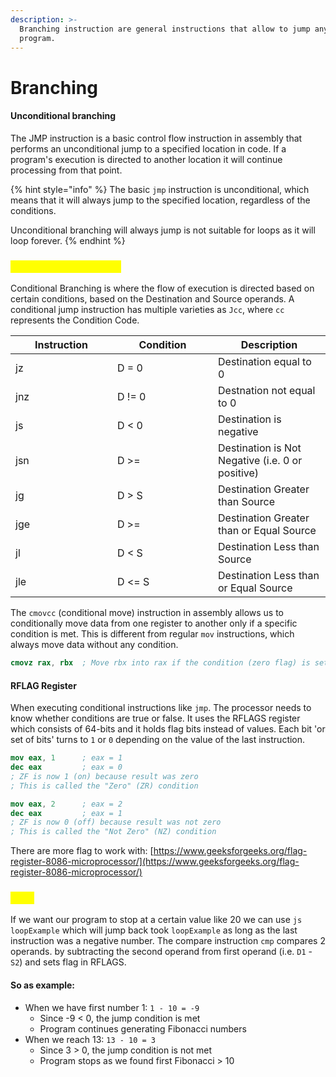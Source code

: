 ```yaml
---
description: >-
  Branching instruction are general instructions that allow to jump any point in
  program.
---
```


# Branching

#### Unconditional branching

The JMP instruction is a basic control flow instruction in assembly that performs an unconditional jump to a specified location in code. If a program's execution is directed to another location it will continue processing from that point.

{% hint style="info" %}
The basic `jmp` instruction is unconditional, which means that it will always jump to the specified location, regardless of the conditions.

Unconditional branching will always jump is not suitable for loops as it will loop forever.
{% endhint %}

### <mark style="color:yellow;">Conditional branching</mark>

Conditional Branching is where the flow of execution is directed based on certain conditions, based on the Destination and Source operands. A conditional jump instruction has multiple varieties as `Jcc`, where `cc` represents the Condition Code.

<table><thead><tr><th width="147">Instruction</th><th width="145">Condition</th><th>Description</th></tr></thead><tbody><tr><td>jz</td><td>D = 0</td><td>Destination equal to 0</td></tr><tr><td>jnz</td><td>D != 0</td><td>Destnation not equal to 0</td></tr><tr><td>js</td><td>D &#x3C; 0</td><td>Destination is negative</td></tr><tr><td>jsn</td><td>D >=</td><td>Destination is Not Negative (i.e. 0 or positive)</td></tr><tr><td>jg</td><td>D > S</td><td>Destination Greater than Source</td></tr><tr><td>jge</td><td>D >=</td><td>Destination Greater than or Equal Source</td></tr><tr><td>jl</td><td>D &#x3C; S</td><td>Destination Less than Source</td></tr><tr><td>jle</td><td>D &#x3C;= S</td><td>Destination Less than or Equal Source</td></tr></tbody></table>

The `cmovcc` (conditional move) instruction in assembly allows us to conditionally move data from one register to another only if a specific condition is met. This is different from regular `mov` instructions, which always move data without any condition.

```nasm
cmovz rax, rbx  ; Move rbx into rax if the condition (zero flag) is set, meaning the last result was zero.
```

#### RFLAG Register

When executing conditional instructions like `jmp`. The processor needs to know whether conditions are true or false. It uses the RFLAGS register which consists of 64-bits and it holds flag bits instead of values. Each bit 'or set of bits' turns to `1` or `0` depending on the value of the last instruction.

```nasm
mov eax, 1      ; eax = 1
dec eax         ; eax = 0
; ZF is now 1 (on) because result was zero
; This is called the "Zero" (ZR) condition

mov eax, 2      ; eax = 2
dec eax         ; eax = 1
; ZF is now 0 (off) because result was not zero
; This is called the "Not Zero" (NZ) condition
```

There are more flag to work with: [https://www.geeksforgeeks.org/flag-register-8086-microprocessor/](https://www.geeksforgeeks.org/flag-register-8086-microprocessor/)

### <mark style="color:yellow;">CMP</mark>

If we want our program to stop at a certain value like 20 we can use `js loopExample` which will jump back took `loopExample` as long as the last instruction was a negative number. The compare instruction `cmp` compares 2 operands. by subtracting the second operand from first operand (i.e. `D1` - `S2`) and sets flag in RFLAGS.

#### So as example:

* When we have first number 1: `1 - 10 = -9`
  * Since -9 < 0, the jump condition is met
  * Program continues generating Fibonacci numbers
* When we reach 13: `13 - 10 = 3`
  * Since 3 > 0, the jump condition is not met
  * Program stops as we found first Fibonacci > 10
